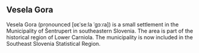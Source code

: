 ## Vesela Gora

Vesela Gora (pronounced [ʋɛˈseːla ˈɡɔːɾa]) is a small settlement in the Municipality of Šentrupert in southeastern Slovenia. The area is part of the historical region of Lower Carniola. The municipality is now included in the Southeast Slovenia Statistical Region.